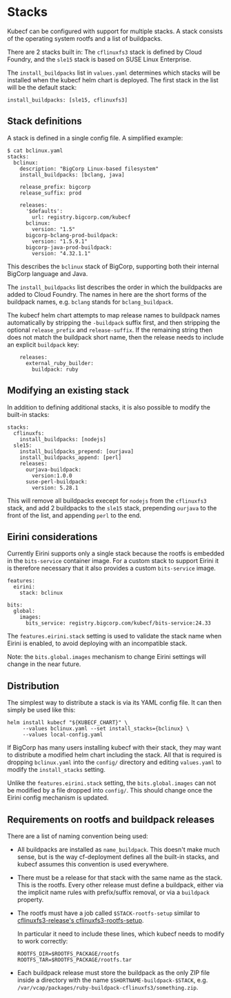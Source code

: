 # Stacks

Kubecf can be configured with support for multiple stacks. A stack consists of the operating system rootfs and a list of buildpacks.

There are 2 stacks built in: The `cflinuxfs3` stack is defined by Cloud Foundry, and the `sle15` stack is based on SUSE Linux Enterprise.

The `install_buildpacks` list in `values.yaml` determines which stacks will be installed when the kubecf helm chart is deployed. The first stack in the list will be the default stack:

```
install_buildpacks: [sle15, cflinuxfs3]
```

## Stack definitions

A stack is defined in a single config file. A simplified example:

```
$ cat bclinux.yaml
stacks:
  bclinux:
    description: "BigCorp Linux-based filesystem"
    install_buildpacks: [bclang, java]

    release_prefix: bigcorp
    release_suffix: prod

    releases:
      '$defaults':
        url: registry.bigcorp.com/kubecf
      bclinux:
        version: "1.5"
      bigcorp-bclang-prod-buildpack:
        version: "1.5.9.1"
      bigcorp-java-prod-buildpack:
        version: "4.32.1.1"
```

This describes the `bclinux` stack of BigCorp, supporting both their internal BigCorp language and Java.

The `install_buildpacks` list describes the order in which the buildpacks are added to Cloud Foundry. The names in here are the short forms of the buildpack names, e.g. `bclang` stands for `bclang_buildpack`.

The kubecf helm chart attempts to map release names to buildpack names automatically by stripping the `-buildpack` suffix first, and then stripping the optional `release_prefix` and `release-suffix`. If the remaining string then does not match the buildpack short name, then the release needs to include an explicit `buildpack` key:

```
    releases:
      external_ruby_builder:
        buildpack: ruby
```

## Modifying an existing stack

In addition to defining additional stacks, it is also possible to modify the built-in stacks:

```
stacks:
  cflinuxfs:
    install_buildpacks: [nodejs]
  sle15:
    install_buildpacks_prepend: [ourjava]
    install_buildpacks_append: [perl]
    releases:
      ourjava-buildpack:
        version:1.0.0
      suse-perl-buildpack:
        version: 5.28.1
```

This will remove all buildpacks execept for `nodejs` from the `cflinuxfs3` stack, and add 2 buildpacks to the `sle15` stack, prepending `ourjava` to the front of the list, and appending `perl` to the end.

## Eirini considerations

Currently Eirini supports only a single stack because the rootfs is embedded in the `bits-service` container image. For a custom stack to support Eirini it is therefore necessary that it also provides a custom `bits-service` image.

```
features:
  eirini:
    stack: bclinux

bits:
  global:
    images:
      bits_service: registry.bigcorp.com/kubecf/bits-service:24.33
```

The `features.eirini.stack` setting is used to validate the stack name when Eirini is enabled, to avoid deploying with an incompatible stack.

Note: the `bits.global.images` mechanism to change Eirini settings will change in the near future.

## Distribution

The simplest way to distribute a stack is via its YAML config file. It can then simply be used like this:

```
helm install kubecf "${KUBECF_CHART}" \
     --values bclinux.yaml --set install_stacks={bclinux} \
     --values local-config.yaml
```

If BigCorp has many users installing kubecf with their stack, they may want to distribute a modified helm chart including the stack. All that is required is dropping `bclinux.yaml` into the `config/` directory and editing `values.yaml` to modify the `install_stacks` setting.

Unlike the `features.eirini.stack` setting, the `bits.global.images` can not be modified by a file dropped into `config/`. This should change once the Eirini config mechanism is updated.

## Requirements on rootfs and buildpack releases

There are a list of naming convention being used:

* All buildpacks are installed as `name_buildpack`. This doesn't make much sense, but is the way cf-deployment defines all the built-in stacks, and kubecf assumes this convention is used everywhere.

* There must be a release for that stack with the same name as the stack. This is the rootfs. Every other release must define a buildpack, either via the implicit name rules with prefix/suffix removal, or via a `buildpack` property.

* The rootfs must have a job called `$STACK-rootfs-setup` similar to [cflinuxfs3-release's cflinuxfs3-rootfs-setup](https://github.com/cloudfoundry/cflinuxfs3-release/blob/b47ca31/jobs/cflinuxfs3-rootfs-setup/templates/pre-start).

    In particular it need to include these lines, which kubecf needs to modify to work correctly:

    ```
    ROOTFS_DIR=$ROOTFS_PACKAGE/rootfs
    ROOTFS_TAR=$ROOTFS_PACKAGE/rootfs.tar
    ```

* Each buildpack release must store the buildpack as the only ZIP file inside a directory with the name `$SHORTNAME-buildpack-$STACK`, e.g. `/var/vcap/packages/ruby-buildpack-cflinuxfs3/something.zip`.

